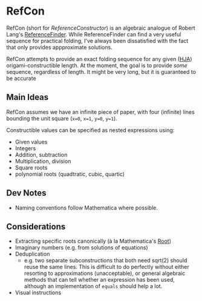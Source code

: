# RefCon

RefCon (short for *ReferenceConstructor*) is an algebraic analogue of Robert Lang's [ReferenceFinder](http://www.langorigami.com/science/computational/reffinder/reffinder.php). While ReferenceFinder can find a very useful sequence for practical folding, I've always been dissatisfied with the fact that only provides appproximate solutions.

RefCon attempts to provide an exact folding sequence for any given ([HJA](http://www.langorigami.com/science/math/hja/hja.php)) origami-constructible length.
At the moment, the goal is to provide *some* sequence, regardless of length. It might be very long, but it is guaranteed to be accurate

## Main Ideas

RefCon assumes we have an infinite piece of paper, with four (infinite) lines bounding the unit square (`x=0`, `x=1`, `y=0`, `y=1`).

Constructible values can be specified as nested expressions using:
- Given values
- Integers
- Addition, subtraction
- Multiplication, division
- Square roots
- polynomial roots (quadtratic, cubic, quartic)

## Dev Notes

- Naming conventions follow Mathematica where possible.

## Considerations

- Extracting specific roots canonically (à la Mathematica's [Root](http://reference.wolfram.com/mathematica/ref/Root.html))
- Imaginary numbers (e.g. from solutions of equations)
- Deduplication
  - e.g. two separate subconstructions that both need sqrt(2) should reuse the same lines. This is difficult to do perfectly without either resorting to approximations (unacceptable), or general algebraic methods that can tell whether an expression has been used, although an implementation of `equals` should help a lot.
- Visual instructions